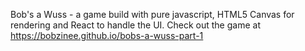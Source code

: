 Bob's a Wuss - a game build with pure javascript, HTML5 Canvas for rendering and React to handle the UI.
Check out the game at https://bobzinee.github.io/bobs-a-wuss-part-1
